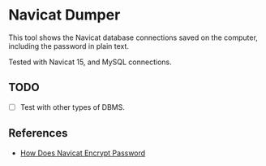 # Navicat Dumper

This tool shows the Navicat database connections saved on the computer, including the password in plain text.

Tested with Navicat 15, and MySQL connections.

## TODO

- [ ] Test with other types of DBMS.

## References

- [How Does Navicat Encrypt Password](https://github.com/HyperSine/how-does-navicat-encrypt-password/blob/master/doc/how-does-navicat-encrypt-password.md)
